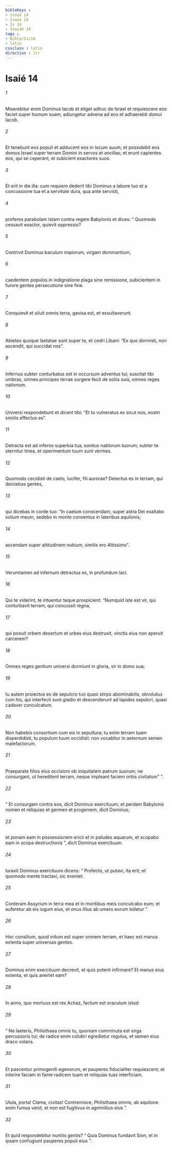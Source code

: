 ```yaml
---
bibleKeys : 
- Isaié 14
- Isaïe 14
- Is 14
- Isaiah 14
tags : 
- Bible/Is/14
- latin
cssclass : latin
direction : ltr
---
```


# Isaié 14

###### 1
Miserebitur enim Dominus Iacob et eliget adhuc de Israel et requiescere eos faciet super humum suam; adiungetur advena ad eos et adhaerebit domui Iacob.
###### 2
Et tenebunt eos populi et adducent eos in locum suum; et possidebit eos domus Israel super terram Domini in servos et ancillas; et erunt capientes eos, qui se ceperant, et subicient exactores suos.
###### 3
Et erit in die illa: cum requiem dederit tibi Dominus a labore tuo et a concussione tua et a servitute dura, qua ante servisti,
###### 4
proferes parabolam istam contra regem Babylonis et dices: “ Quomodo cessavit exactor, quievit oppressio?
###### 5
Contrivit Dominus baculum impiorum, virgam dominantium,
###### 6
caedentem populos in indignatione plaga sine remissione, subicientem in furore gentes persecutione sine fine.
###### 7
Conquievit et siluit omnis terra, gavisa est, et exsultaverunt.
###### 8
Abietes quoque laetatae sunt super te, et cedri Libani: “Ex quo dormisti, non ascendit, qui succidat nos”.
###### 9
Infernus subter conturbatus est in occursum adventus tui; suscitat tibi umbras, omnes principes terrae surgere fecit de soliis suis, omnes reges nationum.
###### 10
Universi respondebunt et dicent tibi: “Et tu vulneratus es sicut nos, nostri similis effectus es”.
###### 11
Detracta est ad inferos superbia tua, sonitus nablorum tuorum; subter te sternitur tinea, et operimentum tuum sunt vermes.
###### 12
Quomodo cecidisti de caelo, lucifer, fili aurorae? Deiectus es in terram, qui deiciebas gentes,
###### 13
qui dicebas in corde tuo: “In caelum conscendam, super astra Dei exaltabo solium meum, sedebo in monte conventus in lateribus aquilonis;
###### 14
ascendam super altitudinem nubium, similis ero Altissimo”.
###### 15
Verumtamen ad infernum detractus es, in profundum laci.
###### 16
Qui te viderint, te intuentur teque prospicient: “Numquid iste est vir, qui conturbavit terram, qui concussit regna,
###### 17
qui posuit orbem desertum et urbes eius destruxit, vinctis eius non aperuit carcerem?
###### 18
Omnes reges gentium universi dormiunt in gloria, vir in domo sua;
###### 19
tu autem proiectus es de sepulcro tuo quasi stirps abominabilis, obvolutus cum his, qui interfecti sunt gladio et descenderunt ad lapides sepulcri, quasi cadaver conculcatum.
###### 20
Non habebis consortium cum eis in sepultura; tu enim terram tuam disperdidisti, tu populum tuum occidisti: non vocabitur in aeternum semen malefactorum.
###### 21
Praeparate filios eius occisioni ob iniquitatem patrum suorum; ne consurgant, ut hereditent terram, neque impleant faciem orbis civitatum” ”.
###### 22
“ Et consurgam contra eos, dicit Dominus exercituum; et perdam Babylonis nomen et reliquias et germen et progeniem, dicit Dominus;
###### 23
et ponam eam in possessionem ericii et in paludes aquarum, et scopabo eam in scopa destructionis ”, dicit Dominus exercituum.
###### 24
Iuravit Dominus exercituum dicens: “ Profecto, ut putavi, ita erit; et quomodo mente tractavi, sic eveniet.
###### 25
Conteram Assyrium in terra mea et in montibus meis conculcabo eum; et auferetur ab eis iugum eius, et onus illius ab umero eorum tolletur ”.
###### 26
Hoc consilium, quod initum est super omnem terram, et haec est manus extenta super universas gentes.
###### 27
Dominus enim exercituum decrevit, et quis poterit infirmare? Et manus eius extenta, et quis avertet eam?
###### 28
In anno, quo mortuus est rex Achaz, factum est oraculum istud:
###### 29
“ Ne laeteris, Philisthaea omnis tu, quoniam comminuta est virga percussoris tui; de radice enim colubri egredietur regulus, et semen eius draco volans.
###### 30
Et pascentur primogeniti egenorum, et pauperes fiducialiter requiescent; et interire faciam in fame radicem tuam et reliquias tuas interficiam.
###### 31
Ulula, porta! Clama, civitas! Contremisce, Philisthaea omnis; ab aquilone enim fumus venit, et non est fugitivus in agminibus eius ”.
###### 32
Et quid respondebitur nuntiis gentis? “ Quia Dominus fundavit Sion, et in ipsam confugiunt pauperes populi eius ”.
